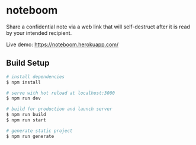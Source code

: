 # noteboom

Share a confidential note via a web link that will self-destruct after it is read by your intended recipient.

Live demo: https://noteboom.herokuapp.com/

## Build Setup

```bash
# install dependencies
$ npm install

# serve with hot reload at localhost:3000
$ npm run dev

# build for production and launch server
$ npm run build
$ npm run start

# generate static project
$ npm run generate
```
